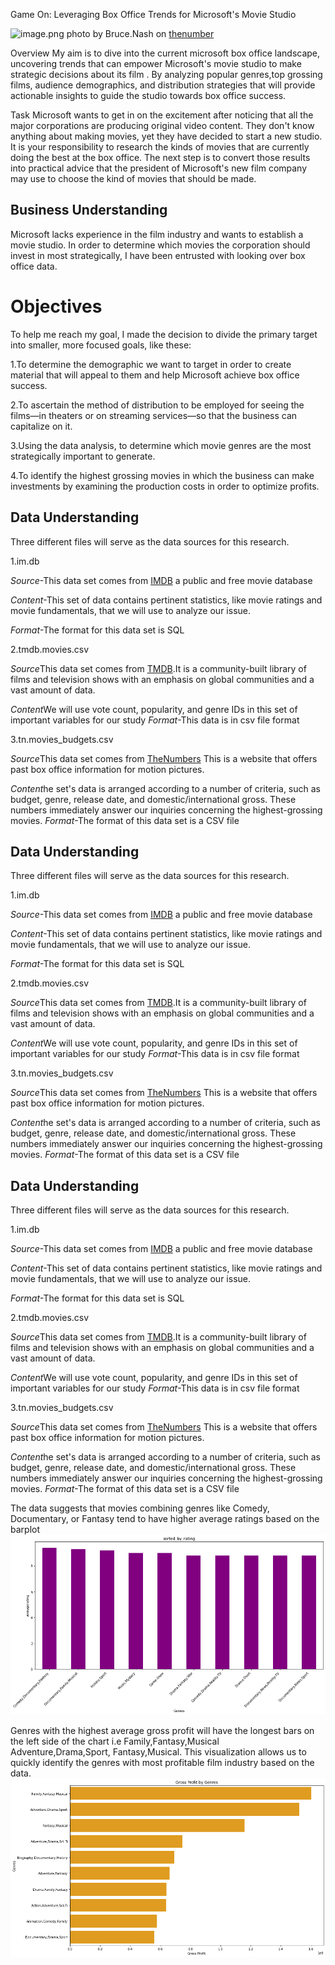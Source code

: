 Game On: Leveraging Box Office Trends for Microsoft's Movie Studio

![image.png](attachment:image.png)
photo by Bruce.Nash on [thenumber](https://www.the-numbers.com/images/movies/If-(2024)-2-News.jpg)

Overview
My aim is to  dive into the current  microsoft box office landscape, uncovering trends that can empower Microsoft's  movie studio to make strategic decisions about its film . By analyzing popular genres,top grossing films, audience demographics, and distribution strategies that will provide actionable insights to guide the studio towards box office success.

Task
Microsoft wants to get in on the excitement after noticing that all the major corporations are producing original video content. They don't know anything about making movies, yet they have decided to start a new studio. It is your responsibility to research the kinds of movies that are currently doing the best at the box office. The next step is to convert those results into practical advice that the president of Microsoft's new film company may use to choose the kind of movies that should be made.

## Business Understanding
Microsoft lacks experience in the film industry and wants to establish a movie studio.
In order to determine which movies the corporation should invest in most strategically, I have been entrusted with looking over box office data.


# Objectives

To help me reach my goal, I made the decision to divide the primary target into smaller, more focused goals, like these:

1.To determine the demographic we want to target in order to create material that will appeal to them and help Microsoft achieve box office success.

2.To ascertain the method of distribution to be employed for seeing the films—in theaters or on streaming services—so that the business can capitalize on it.

3.Using the data analysis, to determine which movie genres are the most strategically important to generate.

4.To identify the highest grossing movies in which the business can make investments by examining the production costs in order to optimize profits.

## Data Understanding

Three different files will serve as the data sources for this research.

1.im.db

*Source*-This data set comes from [IMDB](https://www.imdb.com/) a public and free movie database

*Content*-This set of data contains pertinent statistics, like movie ratings and movie fundamentals, that we will use to analyze our issue.

*Format*-The format for this data set is SQL

2.tmdb.movies.csv 

*Source*This data set comes from [TMDB](https://www.themoviedb.org/).It is a community-built library of films and television shows with an emphasis on global communities and a vast amount of data.

*Content*We will use vote count, popularity, and genre IDs in this set of important variables for our study
*Format*-This data is in csv file format


3.tn.movies_budgets.csv

*Source*This data set comes from [TheNumbers](https://www.the-numbers.com/) This is a website that offers past box office information for motion pictures.

*Content*he set's data is arranged according to a number of criteria, such as budget, genre, release date, and domestic/international gross. These numbers immediately answer our inquiries concerning the highest-grossing movies.
*Format*-The format of this data set is a CSV file

## Data Understanding

Three different files will serve as the data sources for this research.

1.im.db

*Source*-This data set comes from [IMDB](https://www.imdb.com/) a public and free movie database

*Content*-This set of data contains pertinent statistics, like movie ratings and movie fundamentals, that we will use to analyze our issue.

*Format*-The format for this data set is SQL

2.tmdb.movies.csv 

*Source*This data set comes from [TMDB](https://www.themoviedb.org/).It is a community-built library of films and television shows with an emphasis on global communities and a vast amount of data.

*Content*We will use vote count, popularity, and genre IDs in this set of important variables for our study
*Format*-This data is in csv file format


3.tn.movies_budgets.csv

*Source*This data set comes from [TheNumbers](https://www.the-numbers.com/) This is a website that offers past box office information for motion pictures.

*Content*he set's data is arranged according to a number of criteria, such as budget, genre, release date, and domestic/international gross. These numbers immediately answer our inquiries concerning the highest-grossing movies.
*Format*-The format of this data set is a CSV file

## Data Understanding

Three different files will serve as the data sources for this research.

1.im.db

*Source*-This data set comes from [IMDB](https://www.imdb.com/) a public and free movie database

*Content*-This set of data contains pertinent statistics, like movie ratings and movie fundamentals, that we will use to analyze our issue.

*Format*-The format for this data set is SQL

2.tmdb.movies.csv 

*Source*This data set comes from [TMDB](https://www.themoviedb.org/).It is a community-built library of films and television shows with an emphasis on global communities and a vast amount of data.

*Content*We will use vote count, popularity, and genre IDs in this set of important variables for our study
*Format*-This data is in csv file format


3.tn.movies_budgets.csv

*Source*This data set comes from [TheNumbers](https://www.the-numbers.com/) This is a website that offers past box office information for motion pictures.

*Content*he set's data is arranged according to a number of criteria, such as budget, genre, release date, and domestic/international gross. These numbers immediately answer our inquiries concerning the highest-grossing movies.
*Format*-The format of this data set is a CSV file

The data suggests that movies combining genres like Comedy, Documentary, or Fantasy tend to have higher average ratings based on the barplot
![alt text](image-1.png)

Genres with the highest average gross profit will have the longest bars on the left side of the chart i.e Family,Fantasy,Musical	
Adventure,Drama,Sport, Fantasy,Musical. This visualization allows us to quickly identify the genres with most profitable film industry based on the data.
![alt text](image-2.png)

